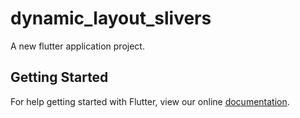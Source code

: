 # dynamic_layout_slivers

A new flutter application project.

## Getting Started

For help getting started with Flutter, view our online
[documentation](https://flutter.io/).
